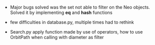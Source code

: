 - Major bugs solved was the set not able to filter on the Neo objects. Solved it by implementing **eq** and **hash** functions

- few difficulties in database.py, multiple times had to rethink
- Search.py apply function made by use of operators, how to use OrbitPath when calling with diameter as filter
